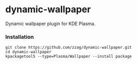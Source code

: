 # dynamic-wallpaper

Dynamic wallpaper plugin for KDE Plasma.


### Installation

```
git clone https://github.com/zzag/dynamic-wallpaper.git
cd dynamic-wallpaper
kpackagetool5 --type=Plasma/Wallpaper --install package
```
